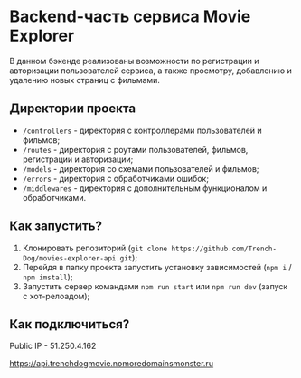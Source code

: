 # Backend-часть сервиса Movie Explorer

В данном бэкенде реализованы возможности по регистрации и авторизации пользователей сервиса, а также просмотру, добавлению и удалению новых страниц с фильмами.

## Директории проекта

- `/controllers` - директория с контроллерами пользователей и фильмов;
- `/routes` - директория с роутами пользователей, фильмов, регистрации и авторизации;
- `/models` - директория со схемами пользователей и фильмов;
- `/errors` - директория с обработчиками ошибок;
- `/middlewares` - директория с дополнительным функционалом и обработчиками.

## Как запустить?

1. Клонировать репозиторий (`git clone https://github.com/Trench-Dog/movies-explorer-api.git`);
2. Перейдя в папку проекта запустить установку зависимостей (`npm i` / `npm imstall`);
3. Запустить сервер командами `npm run start` или `npm run dev` (запуск с хот-релоадом);

## Как подключиться?

Public IP - 51.250.4.162

https://api.trenchdogmovie.nomoredomainsmonster.ru
